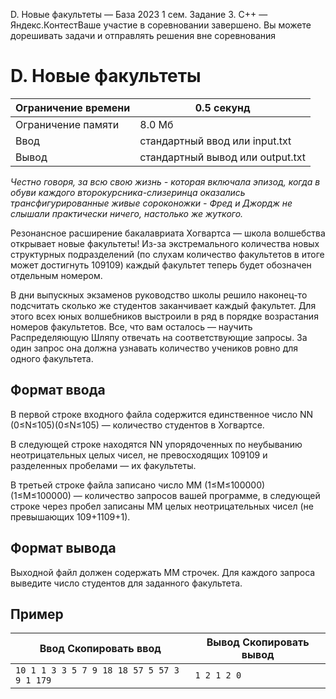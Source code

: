 D. Новые факультеты — База 2023 1 сем. Задание 3. C++ — Яндекс.КонтестВаше участие в соревновании завершено. Вы можете дорешивать задачи и отправлять решения вне соревнования

# D. Новые факультеты

| Ограничение времени | 0.5 секунд |
| --- | --- |
| Ограничение памяти | 8.0 Мб |
| Ввод | стандартный ввод или input.txt |
| Вывод | стандартный вывод или output.txt |

*Честно говоря, за всю свою жизнь - которая включала эпизод, когда в обуви каждого второкурсника-слизеринца оказались трансфигурированные живые сороконожки - Фред и Джордж не слышали практически ничего, настолько же жуткого.*

Резонансное расширение бакалавриата Хогвартса — школа волшебства открывает новые факультеты! Из-за экстремального количества новых структурных подразделений (по слухам количество факультетов в итоге может достигнуть 109109) каждый факультет теперь будет обозначен отдельным номером.

В дни выпускных экзаменов руководство школы решило наконец-то подсчитать сколько же студентов заканчивает каждый факультет. Для этого всех юных волшебников выстроили в ряд в порядке возрастания номеров факультетов. Все, что вам осталось — научить Распределяющую Шляпу отвечать на соответствующие запросы. За один запрос она должна узнавать количество учеников ровно для одного факультета.

## Формат ввода

В первой строке входного файла содержится единственное число NN (0≤N≤105)(0≤N≤105) — количество студентов в Хогвартсе.

В следующей строке находятся NN упорядоченных по неубыванию неотрицательных целых чисел, не превосходящих 109109 и разделенных пробелами — их факультеты.

В третьей строке файла записано число MM (1≤M≤100000)(1≤M≤100000) — количество запросов вашей программе,
в следующей строке через пробел записаны MM целых неотрицательных чисел (не превышающих 109+1109+1).

## Формат вывода

Выходной файл должен содержать MM строчек. Для каждого запроса выведите число студентов для заданного факультета.

## Пример

| Ввод Скопировать ввод | Вывод Скопировать вывод |
| --- | --- |
| `10 1 1 3 3 5 7 9 18 18 57 5 57 3 9 1 179 ` | `1 2 1 2 0 ` |
